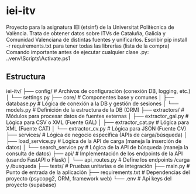 # iei-itv

Proyecto para la asignatura IEI (etsinf) de la Universitat Politècnica de València.
Trata de obtener datos sobre ITVs de Cataluña, Galicia y Comunidad Valenciana de distintas fuentes y unificarlos.
Escribir pip install -r requirements.txt para tener todas las librerías (lista de la compra)
Comando importante antes de ejecutar cualquier clase .py: .\.venv\Scripts\Activate.ps1


## Estructura

iei-itv/
├── config/                  # Archivos de configuración (conexión DB, logging, etc.)
│   └── settings.py
├── core/                    # Componentes base y comunes
│   ├── database.py          # Lógica de conexión a la DB y gestión de sesiones
│   └── models.py            # Definición de la estructura de la DB (ORM)
├── extractors/              # Módulos para procesar datos de fuentes externas
│   ├── extractor_gal.py     # Lógica para CSV o XML (Fuente GAL)
│   ├── extractor_cat.py     # Lógica para XML (Fuente CAT)
│   └── extractor_cv.py      # Lógica para JSON (Fuente CV)
├── services/                # Lógica de negocio específica (APIs de carga/búsqueda)
│   ├── load_service.py      # Lógica de la API de carga (maneja la inserción de datos)
│   └── search_service.py    # Lógica de la API de búsqueda (maneja la consulta de datos)
├── api/                     # Implementación de los endpoints de la API (usando FastAPI o Flask)
│   └── api_routes.py        # Define los endpoints /carga y /busqueda
├── tests/                   # Pruebas unitarias e de integración
├── main.py                  # Punto de entrada de la aplicación
├── requirements.txt         # Dependencias del proyecto (psycopg2, ORM, framework web)
└── .env                     # Api keys del proyecto (supabase)
